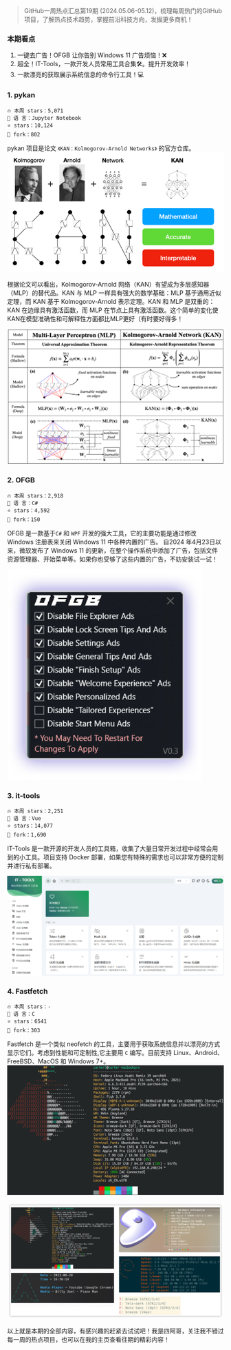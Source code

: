 
> GitHub一周热点汇总第19期 (2024.05.06-05.12)，梳理每周热门的GitHub项目，了解热点技术趋势，掌握前沿科技方向，发掘更多商机！



### 本期看点
1. 一键去广告！OFGB 让你告别 Windows 11 广告烦恼！❌
2. 超全！IT-Tools，一款开发人员常用工具合集🛠️。提升开发效率！
3. 一款漂亮的获取展示系统信息的命令行工具！💻


### 1. pykan

```text
🔥 本周 stars：5,071 
🔨 语 言：Jupyter Notebook
⭐ stars：10,124
🍴 fork：802
```

pykan 项目是论文 `《KAN：Kolmogorov-Arnold Networks》` 的官方仓库。
![](../../attachments/GitHub一周热点汇总第19期-kan.png)

根据论文可以看出，Kolmogorov-Arnold 网络（KAN）有望成为多层感知器（MLP）的替代品。KAN 与 MLP 一样具有强大的数学基础：MLP 基于通用近似定理，而 KAN 基于 Kolmogorov-Arnold 表示定理。KAN 和 MLP 是双重的：KAN 在边缘具有激活函数，而 MLP 在节点上具有激活函数。这个简单的变化使KAN在模型准确性和可解释性方面都比MLP更好（有时要好得多！

![](../../attachments/GitHub一周热点汇总第19期-kan与mlp对比.png)



### 2. OFGB

```text
🔥 本周 stars：2,918
🔨 语 言：C#
⭐ stars：4,592
🍴 fork：150
```

OFGB 是一款基于`C#` 和 `WPF` 开发的强大工具，它的主要功能是通过修改 Windows 注册表来关闭 Windows 11 中各种内置的广告。
自2024 年4月23日以来，微软发布了 Windows 11 的更新，在整个操作系统中添加了广告，包括文件资源管理器、开始菜单等。如果你也受够了这些内置的广告，不妨安装试一试！

![](../../attachments/GitHub一周热点汇总第19期-ofg%20软件.png)



### 3. it-tools

```text
🔥 本周 stars：2,251
🔨 语 言：Vue
⭐ stars：14,077
🍴 fork：1,690
```

IT-Tools 是一款开源的开发人员的工具箱，收集了大量日常开发过程中经常会用到的小工具。项目支持 Docker 部署，如果您有特殊的需求也可以非常方便的定制并进行私有部署。

![](../../attachments/GitHub一周热点汇总第19期-ittools官网.png)


### 4. Fastfetch

```text
🔥 本周 stars：-
🔨 语 言：C
⭐ stars：6541
🍴 fork：303
```

Fastfetch 是一个类似 neofetch 的工具，主要用于获取系统信息并以漂亮的方式显示它们。考虑到性能和可定制性,它主要用 `C` 编写。目前支持 Linux、Android、FreeBSD、MacOS 和 Windows 7+。
![](../../attachments/GitHub一周热点汇总第19期-fastfetch1.png)

![](../../attachments/GitHub一周热点汇总第19期-fastfecth2.png)


以上就是本期的全部内容，有感兴趣的赶紧去试试吧！我是四阿哥，关注我不错过每一周的热点项目，也可以在我的主页查看往期的精彩内容！